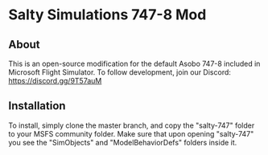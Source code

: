 # Salty Simulations 747-8 Mod

<b><h2>About</h2></b>
This is an open-source modification for the default Asobo 747-8 included in Microsoft Flight Simulator. To follow development, join our Discord: https://discord.gg/9T57auM

<b><h2>Installation</h2></b>
To install, simply clone the master branch, and copy the "salty-747" folder to your MSFS community folder. Make sure that upon opening "salty-747" you see the "SimObjects" and "ModelBehaviorDefs" folders inside it.
